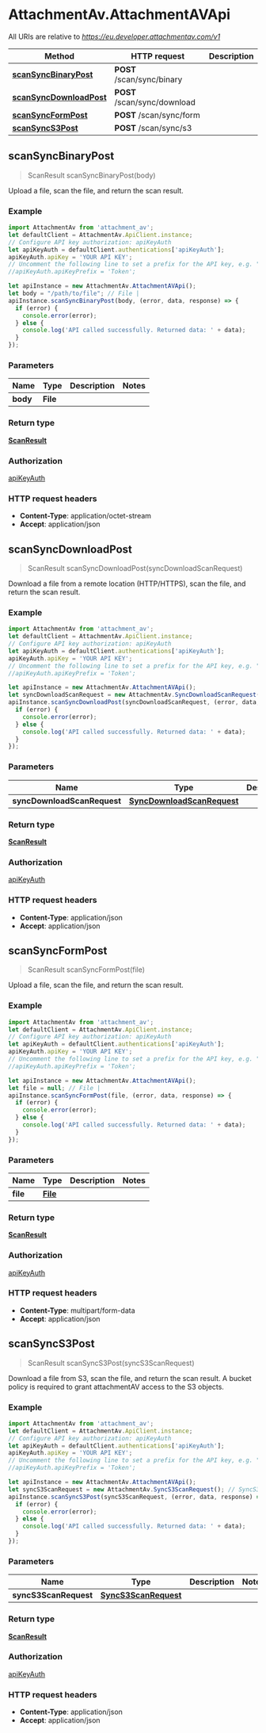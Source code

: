 # AttachmentAv.AttachmentAVApi

All URIs are relative to *https://eu.developer.attachmentav.com/v1*

Method | HTTP request | Description
------------- | ------------- | -------------
[**scanSyncBinaryPost**](AttachmentAVApi.md#scanSyncBinaryPost) | **POST** /scan/sync/binary | 
[**scanSyncDownloadPost**](AttachmentAVApi.md#scanSyncDownloadPost) | **POST** /scan/sync/download | 
[**scanSyncFormPost**](AttachmentAVApi.md#scanSyncFormPost) | **POST** /scan/sync/form | 
[**scanSyncS3Post**](AttachmentAVApi.md#scanSyncS3Post) | **POST** /scan/sync/s3 | 



## scanSyncBinaryPost

> ScanResult scanSyncBinaryPost(body)



Upload a file, scan the file, and return the scan result.

### Example

```javascript
import AttachmentAv from 'attachment_av';
let defaultClient = AttachmentAv.ApiClient.instance;
// Configure API key authorization: apiKeyAuth
let apiKeyAuth = defaultClient.authentications['apiKeyAuth'];
apiKeyAuth.apiKey = 'YOUR API KEY';
// Uncomment the following line to set a prefix for the API key, e.g. "Token" (defaults to null)
//apiKeyAuth.apiKeyPrefix = 'Token';

let apiInstance = new AttachmentAv.AttachmentAVApi();
let body = "/path/to/file"; // File | 
apiInstance.scanSyncBinaryPost(body, (error, data, response) => {
  if (error) {
    console.error(error);
  } else {
    console.log('API called successfully. Returned data: ' + data);
  }
});
```

### Parameters


Name | Type | Description  | Notes
------------- | ------------- | ------------- | -------------
 **body** | **File**|  | 

### Return type

[**ScanResult**](ScanResult.md)

### Authorization

[apiKeyAuth](../README.md#apiKeyAuth)

### HTTP request headers

- **Content-Type**: application/octet-stream
- **Accept**: application/json


## scanSyncDownloadPost

> ScanResult scanSyncDownloadPost(syncDownloadScanRequest)



Download a file from a remote location (HTTP/HTTPS), scan the file, and return the scan result.

### Example

```javascript
import AttachmentAv from 'attachment_av';
let defaultClient = AttachmentAv.ApiClient.instance;
// Configure API key authorization: apiKeyAuth
let apiKeyAuth = defaultClient.authentications['apiKeyAuth'];
apiKeyAuth.apiKey = 'YOUR API KEY';
// Uncomment the following line to set a prefix for the API key, e.g. "Token" (defaults to null)
//apiKeyAuth.apiKeyPrefix = 'Token';

let apiInstance = new AttachmentAv.AttachmentAVApi();
let syncDownloadScanRequest = new AttachmentAv.SyncDownloadScanRequest(); // SyncDownloadScanRequest | 
apiInstance.scanSyncDownloadPost(syncDownloadScanRequest, (error, data, response) => {
  if (error) {
    console.error(error);
  } else {
    console.log('API called successfully. Returned data: ' + data);
  }
});
```

### Parameters


Name | Type | Description  | Notes
------------- | ------------- | ------------- | -------------
 **syncDownloadScanRequest** | [**SyncDownloadScanRequest**](SyncDownloadScanRequest.md)|  | 

### Return type

[**ScanResult**](ScanResult.md)

### Authorization

[apiKeyAuth](../README.md#apiKeyAuth)

### HTTP request headers

- **Content-Type**: application/json
- **Accept**: application/json


## scanSyncFormPost

> ScanResult scanSyncFormPost(file)



Upload a file, scan the file, and return the scan result.

### Example

```javascript
import AttachmentAv from 'attachment_av';
let defaultClient = AttachmentAv.ApiClient.instance;
// Configure API key authorization: apiKeyAuth
let apiKeyAuth = defaultClient.authentications['apiKeyAuth'];
apiKeyAuth.apiKey = 'YOUR API KEY';
// Uncomment the following line to set a prefix for the API key, e.g. "Token" (defaults to null)
//apiKeyAuth.apiKeyPrefix = 'Token';

let apiInstance = new AttachmentAv.AttachmentAVApi();
let file = null; // File | 
apiInstance.scanSyncFormPost(file, (error, data, response) => {
  if (error) {
    console.error(error);
  } else {
    console.log('API called successfully. Returned data: ' + data);
  }
});
```

### Parameters


Name | Type | Description  | Notes
------------- | ------------- | ------------- | -------------
 **file** | [**File**](File.md)|  | 

### Return type

[**ScanResult**](ScanResult.md)

### Authorization

[apiKeyAuth](../README.md#apiKeyAuth)

### HTTP request headers

- **Content-Type**: multipart/form-data
- **Accept**: application/json


## scanSyncS3Post

> ScanResult scanSyncS3Post(syncS3ScanRequest)



Download a file from S3, scan the file, and return the scan result. A bucket policy is required to grant attachmentAV access to the S3 objects.

### Example

```javascript
import AttachmentAv from 'attachment_av';
let defaultClient = AttachmentAv.ApiClient.instance;
// Configure API key authorization: apiKeyAuth
let apiKeyAuth = defaultClient.authentications['apiKeyAuth'];
apiKeyAuth.apiKey = 'YOUR API KEY';
// Uncomment the following line to set a prefix for the API key, e.g. "Token" (defaults to null)
//apiKeyAuth.apiKeyPrefix = 'Token';

let apiInstance = new AttachmentAv.AttachmentAVApi();
let syncS3ScanRequest = new AttachmentAv.SyncS3ScanRequest(); // SyncS3ScanRequest | 
apiInstance.scanSyncS3Post(syncS3ScanRequest, (error, data, response) => {
  if (error) {
    console.error(error);
  } else {
    console.log('API called successfully. Returned data: ' + data);
  }
});
```

### Parameters


Name | Type | Description  | Notes
------------- | ------------- | ------------- | -------------
 **syncS3ScanRequest** | [**SyncS3ScanRequest**](SyncS3ScanRequest.md)|  | 

### Return type

[**ScanResult**](ScanResult.md)

### Authorization

[apiKeyAuth](../README.md#apiKeyAuth)

### HTTP request headers

- **Content-Type**: application/json
- **Accept**: application/json

